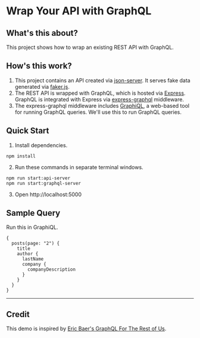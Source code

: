 # Wrap Your API with GraphQL

## What's this about?

This project shows how to wrap an existing REST API with GraphQL. 

## How's this work?

1. This project contains an API created via [json-server](https://github.com/typicode/json-server). It serves fake data generated via [faker.js](https://github.com/Marak/faker.js).
2. The REST API is wrapped with GraphQL, which is hosted via [Express](https://expressjs.com). GraphQL is integrated with Express via [express-graphql](https://github.com/graphql/express-graphql) middleware.
3. The express-graphql middleware includes [GraphiQL](https://github.com/graphql/graphiql), a web-based tool for running GraphQL queries. We'll use this to run GraphQL queries.

## Quick Start

1) Install dependencies.
```
npm install
```

2) Run these commands in separate terminal windows.
```
npm run start:api-server
npm run start:graphql-server
```

3) Open http://localhost:5000

## Sample Query

Run this in GraphiQL.

```
{
  posts(page: "2") {
    title
    author {
      lastName
      company {
        companyDescription
      }
    }
  }
}
```

---

## Credit

This demo is inspired by [Eric Baer's GraphQL For The Rest of Us](https://github.com/baer/graphql-demo-graphql-for-the-rest-of-us).
